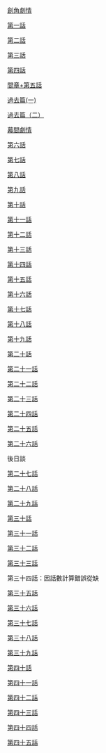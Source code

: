 
<a href="http://imgur.com/gallery/IES11CE">創角劇情</a>

<a href="http://imgur.com/gallery/seHzaCB">第一話</a>

<a href="http://imgur.com/gallery/gd7rV8q">第二話</a>

<a href="http://imgur.com/gallery/61mim0H">第三話</a>

<a href="http://imgur.com/gallery/pqbGf84">第四話</a>

<a href="http://imgur.com/gallery/66T4INR">間章+第五話</a>

<a href="http://imgur.com/gallery/zHehpCv">過去篇(一)

<a href="http://imgur.com/gallery/qyIlHzD">過去篇（二）

<a href="http://imgur.com/gallery/PdLBGag">幕間劇情

<a href="http://imgur.com/gallery/VLFLXLh">第六話</a>

<a href="http://imgur.com/gallery/t0qr932">第七話</a>

<a href="http://imgur.com/gallery/c2PMRBh">第八話</a>

<a href="http://imgur.com/gallery/dpmJcrz">第九話</a>

<a href="http://imgur.com/gallery/bsSz2ht">第十話</a>

<a href="http://imgur.com/gallery/5OjPuNa">第十一話</a>

<a href="http://imgur.com/gallery/UV1OZUw">第十二話</a>

<a href="http://imgur.com/gallery/GiiWRUi">第十三話</a>

<a href="https://imgur.com/gallery/2WwPFI8">第十四話</a>

<a href="https://imgur.com/gallery/5T1At90">第十五話</a>

<a href="https://imgur.com/gallery/4cWw0ek">第十六話</a>

<a href="https://imgur.com/gallery/TbLZtHF">第十七話</a>

<a href="https://imgur.com/gallery/nr31VYQ">第十八話</a>

<a href="https://imgur.com/gallery/ZNguefo">第十九話</a>

<a href="https://imgur.com/gallery/WUf7Jog">第二十話</a>

<a href="https://imgur.com/gallery/H8qCDF7">第二十一話</a>

<a href="https://imgur.com/gallery/zhxcG9p">第二十二話</a>

<a href="https://imgur.com/gallery/84hfqtr">第二十三話</a>

<a href="https://imgur.com/gallery/lO9F659">第二十四話</a>

<a href="https://imgur.com/gallery/7Z6OjP2">第二十五話</a>

<a href="https://imgur.com/gallery/3uqeTZB">第二十六話</a>

後日談

<a href="https://imgur.com/gallery/UBRnsba">第二十七話</a>

<a href="https://imgur.com/gallery/yyrJwDh">第二十八話</a>

<a href="https://imgur.com/gallery/oEbIvGa">第二十九話</a>

<a href="https://imgur.com/gallery/nYNdFmg">第三十話</a>

<a href="https://imgur.com/gallery/19jzOSL">第三十一話</a>

<a href="https://imgur.com/gallery/XFDoPyg">第三十二話</a>

<a href="https://imgur.com/gallery/1NmYsdm">第三十三話</a>

第三十四話：因話數計算錯誤從缺

<a href="https://imgur.com/gallery/40Bbnzg">第三十五話</a>

<a href="https://imgur.com/gallery/HJAZmnw">第三十六話</a>

<a href="https://imgur.com/gallery/Hnh2mCD">第三十七話</a>

<a href="https://imgur.com/gallery/76X6B5R">第三十八話</a>

<a href="https://imgur.com/gallery/MkfgF8Z">第三十九話</a>

<a href="https://imgur.com/gallery/82Cwy0w">第四十話</a>

<a href="https://imgur.com/gallery/busrsPd">第四十一話</a>

<a href="https://imgur.com/gallery/4N7PwHx">第四十二話</a>

<a href="https://imgur.com/gallery/bjA4FV5">第四十三話</a>

<a href="https://imgur.com/gallery/Luzahnl">第四十四話</a>

<a href="https://imgur.com/gallery/IAOlNVV">第四十五話</a>
